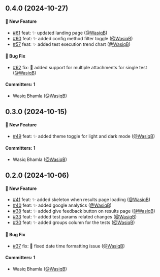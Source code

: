 


## 0.4.0 (2024-10-27)

#### :rocket: New Feature
* [#61](https://github.com/WasiqB/ultra-reporter-app/pull/61) feat: :sparkles: updated landing page ([@WasiqB](https://github.com/WasiqB))
* [#60](https://github.com/WasiqB/ultra-reporter-app/pull/60) feat: :sparkles: added config method filter toggle ([@WasiqB](https://github.com/WasiqB))
* [#57](https://github.com/WasiqB/ultra-reporter-app/pull/57) feat: :sparkles: added test execution trend chart ([@WasiqB](https://github.com/WasiqB))

#### :bug: Bug Fix
* [#62](https://github.com/WasiqB/ultra-reporter-app/pull/62) fix: :bug: added support for multiple attachments for single test ([@WasiqB](https://github.com/WasiqB))

#### Committers: 1
- Wasiq Bhamla ([@WasiqB](https://github.com/WasiqB))

## 0.3.0 (2024-10-15)

#### :rocket: New Feature

- [#49](https://github.com/WasiqB/ultra-reporter-app/pull/49) feat: :sparkles: added theme toggle for light and dark mode ([@WasiqB](https://github.com/WasiqB))

#### Committers: 1

- Wasiq Bhamla ([@WasiqB](https://github.com/WasiqB))

## 0.2.0 (2024-10-06)

#### :rocket: New Feature

- [#41](https://github.com/WasiqB/ultra-reporter-app/pull/41) feat: :sparkles: added skeleton when results page loading ([@WasiqB](https://github.com/WasiqB))
- [#40](https://github.com/WasiqB/ultra-reporter-app/pull/40) feat: :sparkles: added google analytics ([@WasiqB](https://github.com/WasiqB))
- [#38](https://github.com/WasiqB/ultra-reporter-app/pull/38) feat: :sparkles: added give feedback button on results page ([@WasiqB](https://github.com/WasiqB))
- [#33](https://github.com/WasiqB/ultra-reporter-app/pull/33) feat: :sparkles: added test params related changes ([@WasiqB](https://github.com/WasiqB))
- [#30](https://github.com/WasiqB/ultra-reporter-app/pull/30) feat: :sparkles: added groups column for the tests ([@WasiqB](https://github.com/WasiqB))

#### :bug: Bug Fix

- [#37](https://github.com/WasiqB/ultra-reporter-app/pull/37) fix: :bug: fixed date time formatting issue ([@WasiqB](https://github.com/WasiqB))

#### Committers: 1

- Wasiq Bhamla ([@WasiqB](https://github.com/WasiqB))
